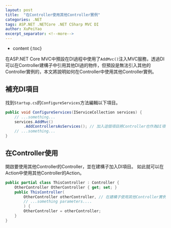 ```yaml
---
layout: post
title:  "在Controller使用其他Controller實例"
categories: .NET
tags: ASP.NET .NETCore .NET CSharp MVC DI
author: XuPeiYao
excerpt_separator: <!--more-->
---
```


- content
{:toc}

在ASP.NET Core MVC中預設在DI過程中使用了`AddMvc()`注入MVC服務，透過DI可以在Controller建構子中引用其他DI過的物件，但預設是無法引入其他的Controller實例的，本文將說明如何在Controller中使用其他Controller實例。

<!--more-->

## 補充DI項目

找到`Startup.cs`的`ConfigureServices`方法編輯以下項目。

```csharp
public void ConfigureServices(IServiceCollection services) {
    // ...something...
    services.AddMvc()
        .AddControllersAsServices(); // 加入這個項目將Controller也作為DI項目
    // ...something...
}
```

## 在Controller使用

開啟要使用其他Controller的Controller，並在建構子加入DI項目。
如此就可以在Action中使用其他Controller的Action。

```csharp
public partial class ThisController : Controller {
    OtherController OtherController { get; set; }
    public ThisController(
        OtherController otherController, // 在建構子使用其他Controller實例
        // ...something parameters....
        ) {
        OtherController = otherController;
    }
}
```